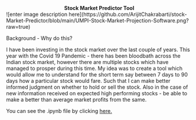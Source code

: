 <center><strong> Stock Market Predictor Tool</strong></center>
![enter image description here](https://github.com/ArijitChakrabarti/stock-Market-Predictor/blob/main/UMPI-Stock-Market-Projection-Software.png?raw=true)

Background - Why do this?

I have been investing in the stock market over the last couple of years.  This year with the Covid 19 Pandemic - there has been bloodbath across the Indian stock market, however there are multiple stocks which have managed to prosper during this time.  My idea was to create a tool which would allow me to understand for the short term say between 7 days to 90 days how a particular stock would fare.  Such that I can make better informed judgment on whether to hold or sell the stock.  Also in the case of new information received on expected high performing stocks - be able to make a better than average market profits from the same.

You can see the .ipynb file by clicking [here.](https://github.com/ArijitChakrabarti/stock-Market-Predictor/blob/main/arijit.c01@gmail.com.ipynb)

